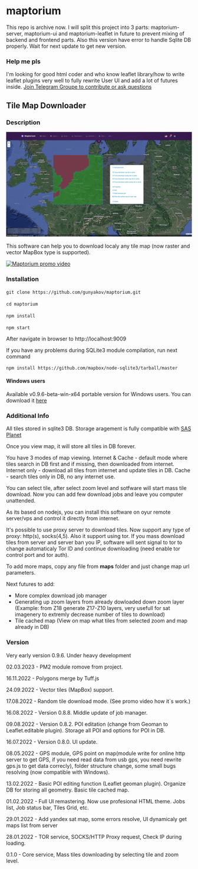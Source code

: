 # maptorium

This repo is archive now. I will split this project into 3 parts: maptorium-server, maptorium-ui and maptorium-leaflet in future to prevent mixing of backend and frontend parts. Also this version have error to handle Sqlite DB properly. Wait for next update to get new version.

### Help me pls

I'm looking for good html coder and who know leaflet library/how to write leaflet plugins very well to fully rewrite User UI and add a lot of futures inside. [Join Telegram Groupe to contribute or ask questions](https://t.me/maptorium)

## Tile Map Downloader

### Description

![Main UI](/main.png)

This software can help you to download localy any tile map (now raster and vector MapBox type is supported).

[![Maptorium promo video](http://img.youtube.com/vi/cgqhKeX2Nk4/0.jpg)](https://youtu.be/cgqhKeX2Nk4)

### Installation

```
git clone https://github.com/gunyakov/maptorium.git

cd maptorium

npm install

npm start
```

After navigate in browser to http://localhost:9009

If you have any problems during SQLite3 module compilation, run next command

```
npm install https://github.com/mapbox/node-sqlite3/tarball/master
```

#### Windows users

Available v0.9.6-beta-win-x64 portable version for Windows users. You can download it [here](https://github.com/gunyakov/maptorium/releases/tag/0.9.6)

### Additional Info

All tiles stored in sqlite3 DB. Storage aragement is fully compatible with [SAS Planet](https://sasgis.org)

Once you view map, it will store all tiles in DB forever.

You have 3 modes of map viewing. Internet & Cache - default mode where tiles search in DB first and if missing, then downloaded from internet. Internet only - download all tiles from internet and update tiles in DB. Cache - search tiles only in DB, no any internet use.

You can select tile, after select zoom level and sotfware will start mass tile download. Now you can add few download jobs and leave you computer unattended.

As its based on nodejs, you can install this software on oyur remote server/vps and control it directly from internet.

It's possible to use proxy server to download tiles. Now support any type of proxy: http(s), socks(4,5). Also it support using tor. If you mass download tiles from server and server ban you IP, software will sent signal to tor to change automaticaly Tor ID and continue downloading (need enable tor control port and tor auth).

To add more maps, copy any file from **maps** folder and just change map url parameters.

Next futures to add:
- More complex download job manager
- Generating up zoom layers from already dowloaded down zoom layer (Example: from Z18 generate Z17-Z10 layers, very usefull for sat imagenery to extremly decrease number of tiles to download)
- Tile cached map (View on map what tiles from selected zoom and map already in DB)

### Version

Very early version 0.9.6. Under heavy development

02.03.2023 - PM2 module romove from project.

16.11.2022 - Polygons merge by Tuff.js

24.09.2022 - Vector tiles (MapBox) support.

17.08.2022 - Random tile download mode. (See promo video how it`s work.)

16.08.2022 - Version 0.8.8. Middle update of job manager.

09.08.2022 - Version 0.8.2. POI editation (change from Geoman to Leaflet.editable plugin). Storage all POI and options for POI in DB.

16.07.2022 - Version 0.8.0. UI update.

08.05.2022 - GPS module, GPS point on map(module write for online http server to get GPS, if you need read data from usb gps, you need rewrite gps.js to get data correcly), folder structure change, some small bugs resolving (now compatible with Windows).

13.02.2022 - Basic POI editing function (Leaflet geoman plugin). Organize DB for storing all geometry. Basic tile cached map.

01.02.2022 - Full UI remastering. Now use profesional HTML theme. Jobs list, Job status bar, Tiles Grid, etc.

29.01.2022 - Add yandex sat map, some errors resolve, UI dynamicaly get maps list from server

28.01.2022 - TOR service, SOCKS/HTTP Proxy request, Check IP during loading.

0.1.0 - Core service, Mass tiles downloading by selecting tile and zoom level.

